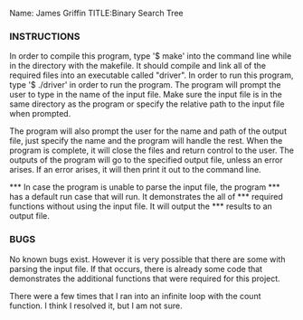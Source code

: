 Name: James Griffin
TITLE:Binary Search Tree


### INSTRUCTIONS ###

In order to compile this program, type '$ make' into the command line
while in the directory with the makefile. It should compile and link
all of the required files into an executable called "driver". In order
to run this program, type '$ ./driver' in order to run the program. The 
program will prompt the user to type in the name of the input file.
Make sure the input file is in the same directory as the program or
specify the relative path to the input file when prompted. 

The program will also prompt the user for the name and path of the
output file, just specify the name and the program will handle the 
rest. When the program is complete, it will close the files and return
control to the user. The outputs of the program will go to the specified 
output file, unless an error arises. If an error arises, it will then 
print it out to the command line. 

*** In case the program is unable to parse the input file, the program 
*** has a default run case that will run. It demonstrates the all of
*** required functions without using the input file. It will output the
*** results to an output file. 

### BUGS ###

No known bugs exist. However it is very possible that there are some with 
parsing the input file. If that occurs, there is already some code that 
demonstrates the additional functions that were required for this project.

There were a few times that I ran into an infinite loop with the count
function. I think I resolved it, but I am not sure. 